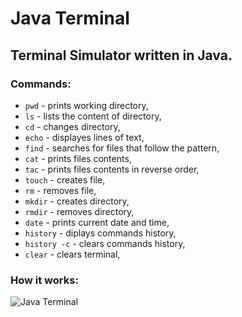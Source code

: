 # Java Terminal

## Terminal Simulator written in Java.

### Commands:

- ```pwd``` - prints working directory,
- ```ls``` - lists the content of directory,
- ```cd``` - changes directory,
- ```echo``` - displayes lines of text,
- ```find``` - searches for files that follow the pattern,
- ```cat``` - prints files contents,
- ```tac``` - prints files contents in reverse order,
- ```touch``` - creates file,
- ```rm``` - removes file,
- ```mkdir``` - creates directory,
- ```rmdir``` - removes directory,
- ```date``` - prints current date and time,
- ```history``` - diplays commands history,
- ```history -c``` - clears commands history,
- ```clear``` - clears terminal,

### How it works:

![Java Terminal](https://github.com/tukarp/Java-Terminal/blob/main/Images/Screenshot.png)
